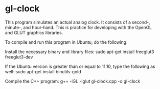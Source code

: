 gl-clock
========

This program simulates an actual analog clock. It consists of a second-, minute-, and hour-hand.
This is practice for developing with the OpenGL and GLUT graphics libraries.

To compile and run this program in Ubuntu, do the following:

Install the necessary binary and library files:
sudo apt-get install freeglut3 freeglut3-dev

If the Ubuntu version is greater than or equal to 11.10, type the following as well:
sudo apt-get install binutils-gold

Compile the C++ program:
g++ -lGL -lglut gl-clock.cpp -o gl-clock
